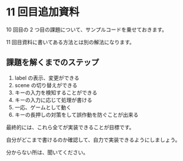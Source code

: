 11 回目追加資料
=============

10 回目の 2 つ目の課題について、サンプルコードを乗せておきます。

11 回目資料に書いてある方法とは別の解法になります。

課題を解くまでのステップ
---------------------
1. label の表示、変更ができる
1. scene の切り替えができる
1. キーの入力を検知することができる
1. キーの入力に応じて処理が書ける
1. 一応、ゲームとして動く
1. キーの長押しの対策をして誤作動を防ぐことが出来る

最終的には、これら全てが実装できることが目標です。

自分がどこまで書けるのか確認して、自力で実装できるようにしましょう。

分からない所は、聞いてください。
